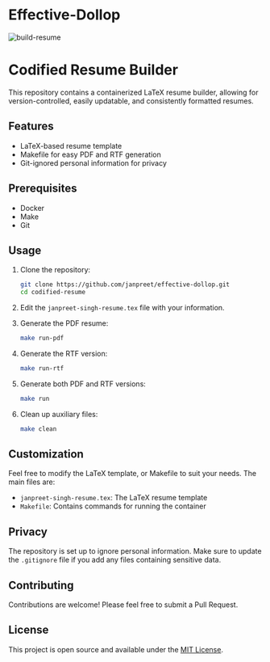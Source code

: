 # Effective-Dollop

![build-resume](https://github.com/janpreet/effective-dollop/workflows/build-resume/badge.svg)

# Codified Resume Builder

This repository contains a containerized LaTeX resume builder, allowing for version-controlled, easily updatable, and consistently formatted resumes.

## Features

- LaTeX-based resume template
- Makefile for easy PDF and RTF generation
- Git-ignored personal information for privacy

## Prerequisites

- Docker
- Make
- Git

## Usage

1. Clone the repository:
   ```bash
   git clone https://github.com/janpreet/effective-dollop.git
   cd codified-resume
   ```

2. Edit the `janpreet-singh-resume.tex` file with your information.


3. Generate the PDF resume:
   ```bash
   make run-pdf
   ```

4. Generate the RTF version:
   ```bash
   make run-rtf
   ```

5. Generate both PDF and RTF versions:
   ```bash
   make run
   ```

6. Clean up auxiliary files:
   ```bash
   make clean
   ```

## Customization

Feel free to modify the LaTeX template, or Makefile to suit your needs. The main files are:

- `janpreet-singh-resume.tex`: The LaTeX resume template
- `Makefile`: Contains commands for running the container

## Privacy

The repository is set up to ignore personal information. Make sure to update the `.gitignore` file if you add any files containing sensitive data.

## Contributing

Contributions are welcome! Please feel free to submit a Pull Request.

## License

This project is open source and available under the [MIT License](LICENSE).

